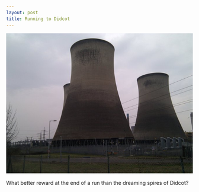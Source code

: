 ```yaml
---
layout: post
title: Running to Didcot
---
```


<div class="img_shadow">
<a class="no_border" href="/content/files/blog/2011/03/12/full/didcot.jpg">
<img class="page_width" src="/content/files/blog/2011/03/12/didcot.jpg" />
</a>
</div>

What better reward at the end of a run than the dreaming spires of Didcot?
